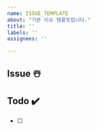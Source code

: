 ```yaml
---
name: ISSUE_TEMPLATE
about: "기본 이슈 템플릿입니다."
title: ''
labels: ''
assignees: ''

---
```


## Issue ☃️
## Todo ✔️
- [ ]
